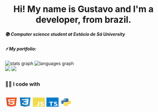 <h1 align="center">Hi! My name is Gustavo and I'm a developer, from brazil.</h1>

<h5 align="left">📚 Computer science student at Estácio de Sá University</h5>

 <h5 align="left">⚡ My portfolio:</h5>
 
<div>
<img src="https://github-readme-stats.vercel.app/api?username=gustavoperoni&hide_title=false&hide_rank=false&show_icons=true&include_all_commits=true&count_private=true&disable_animations=false&theme=midnight-purple&locale=en&hide_border=false" height="150" alt="stats graph"  />
<img src="https://github-readme-stats.vercel.app/api/top-langs?username=gustavoperoni&locale=en&hide_title=false&layout=compact&card_width=320&langs_count=5&theme=midnight-purple&hide_border=false" height="150" alt="languages graph"/>
</div>

<div> 
  <a href="www.instagram.com/peeni_07" target="_blank"><img src="https://img.shields.io/badge/-Instagram-%23E4405F?style=for-the-badge&logo=instagram&logoColor=white" target="_blank"></a>
 	<a href="www.linkedin.com/in/gustavo-peroni76ba28342" target="_blank"><img src="https://img.shields.io/badge/-LinkedIn-%230077B5?style=for-the-badge&logo=linkedin&logoColor=white" target="_blank"></a> 
</div>

## <h3 align="left">👩‍💻 I code with</h3>

<div style="display: inline_block">
 <br>
  <img align="center" alt="pn-HTML" height="30" width="40" src="https://raw.githubusercontent.com/devicons/devicon/master/icons/html5/html5-original.svg">
  <img align="center" alt="pn-CSS" height="30" width="40" src="https://raw.githubusercontent.com/devicons/devicon/master/icons/css3/css3-original.svg">
  <img align="center" alt="pn-JS" height="30" width="40" src="https://raw.githubusercontent.com/devicons/devicon/master/icons/javascript/javascript-plain.svg">
  <img align="center" alt="pn-Type" height="30" width="40" src="https://raw.githubusercontent.com/devicons/devicon/master/icons/typescript/typescript-plain.svg">
  <img align="center" alt="pn-Python" height="30" width="40" src="https://raw.githubusercontent.com/devicons/devicon/master/icons/python/python-original.svg">
</div>

